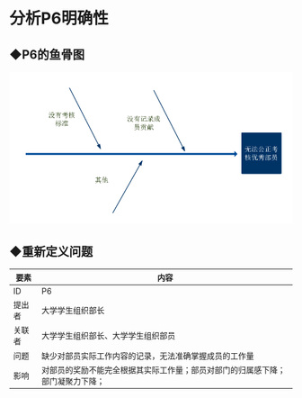 # 分析P6明确性

## ◆P6的鱼骨图

![](/img/fishbone-P6.png)

## ◆重新定义问题

| 要素 | 内容 |
| --- | --- |
| ID | P6 |
| 提出者 | 大学学生组织部长 |
| 关联者 | 大学学生组织部长、大学学生组织部员 |
| 问题 | 缺少对部员实际工作内容的记录，无法准确掌握成员的工作量 |
| 影响 | 对部员的奖励不能完全根据其实际工作量；部员对部门的归属感下降；部门凝聚力下降； |

